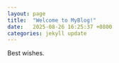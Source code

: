 ```yaml
---
layout: page
title:  "Welcome to MyBlog!"
date:   2025-08-26 16:25:37 +0800
categories: jekyll update
---
```

Best wishes.

